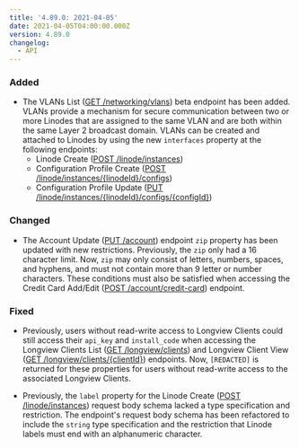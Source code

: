 ```yaml
---
title: '4.89.0: 2021-04-05'
date: 2021-04-05T04:00:00.000Z
version: 4.89.0
changelog:
  - API
---
```


### Added

- The VLANs List ([GET /networking/vlans](https://www.linode.com/docs/api/networking/#vlans-list)) beta endpoint has been added. VLANs provide a mechanism for secure communication between two or more Linodes that are assigned to the same VLAN and are both within the same Layer 2 broadcast domain. VLANs can be created and attached to Linodes by using the new `interfaces` property at the following endpoints:
  - Linode Create ([POST /linode/instances](https://www.linode.com/docs/api/linode-instances/#linode-create))
  - Configuration Profile Create ([POST /linode/instances/{linodeId}/configs](https://www.linode.com/docs/api/linode-instances/#configuration-profile-create))
  - Configuration Profile Update ([PUT /linode/instances/{linodeId}/configs/{configId}](https://www.linode.com/docs/api/linode-instances/#configuration-profile-update))

### Changed

- The Account Update ([PUT /account](https://www.linode.com/docs/api/account/#account-update)) endpoint `zip` property has been updated with new restrictions. Previously, the `zip` only had a 16 character limit. Now, `zip` may only consist of letters, numbers, spaces, and hyphens, and must not contain more than 9 letter or number characters. These conditions must also be satisfied when accessing the Credit Card Add/Edit ([POST /account/credit-card](https://www.linode.com/docs/api/account/#credit-card-addedit)) endpoint.

### Fixed

- Previously, users without read-write access to Longview Clients could still access their `api_key` and `install_code` when accessing the Longview Clients List ([GET /longview/clients](https://www.linode.com/docs/api/longview/#longview-clients-list)) and Longview Client View ([GET /longview/clients/{clientId}](https://www.linode.com/docs/api/longview/#longview-client-view)) endpoints. Now, `[REDACTED]` is returned for these properties for users without read-write access to the associated Longview Clients.

- Previously, the `label` property for the Linode Create ([POST /linode/instances](https://www.linode.com/docs/api/linode-instances/#linode-create)) request body schema lacked a type specification and restriction. The endpoint's request body schema has been refactored to include the `string` type specification and the restriction that Linode labels must end with an alphanumeric character.
